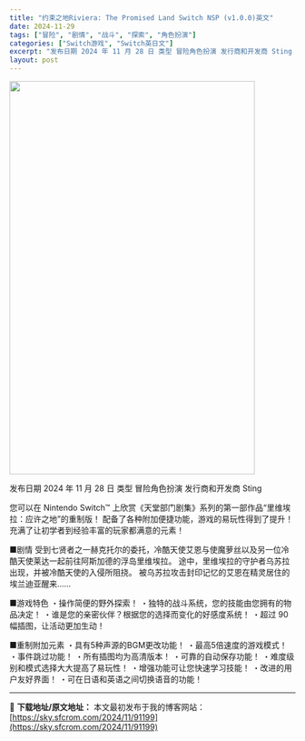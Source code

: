 ```yaml
---
title: "约束之地Riviera: The Promised Land Switch NSP (v1.0.0)英文"
date: 2024-11-29
tags: ["冒险", "剧情", "战斗", "探索", "角色扮演"]
categories: ["Switch游戏", "Switch英日文"]
excerpt: "发布日期 2024 年 11 月 28 日 类型 冒险角色扮演 发行商和开发商 Sting 您可以在 Nintendo Switch™ 上欣赏《天堂部门剧集》系列的第一部作品“里维埃拉：应许之地”的重制版！ 配备了各种附加便捷功能，游戏的易玩性得到了提升！ 充满了让初学者到经验丰富的玩家都满意的元素&hellip;"
layout: post
---
```


<img class="aligncenter size-full wp-image-91200" src="https://sky.sfcrom.com/wp-content/uploads/2024/11/2024112908044786.webp" alt="" width="432" height="692" />

发布日期 2024 年 11 月 28 日
类型 冒险角色扮演
发行商和开发商 Sting

您可以在 Nintendo Switch™ 上欣赏《天堂部门剧集》系列的第一部作品“里维埃拉：应许之地”的重制版！
配备了各种附加便捷功能，游戏的易玩性得到了提升！
充满了让初学者到经验丰富的玩家都满意的元素！

■剧情
受到七贤者之一赫克托尔的委托，冷酷天使艾恩与使魔萝丝以及另一位冷酷天使莱达一起前往阿斯加德的浮岛里维埃拉。
途中，里维埃拉的守护者乌苏拉出现，并被冷酷天使的入侵所阻挠。
被乌苏拉攻击封印记忆的艾恩在精灵居住的埃兰迪亚醒来……

■游戏特色
・操作简便的野外探索！
・独特的战斗系统，您的技能由您拥有的物品决定！
・谁是您的亲密伙伴？根据您的选择而变化的好感度系统！
・超过 90 幅插图，让活动更加生动！

■重制附加元素
・具有5种声源的BGM更改功能！
・最高5倍速度的游戏模式！
・事件跳过功能！
・所有插图均为高清版本！
・可靠的自动保存功能！
・难度级别和模式选择大大提高了易玩性！
・增强功能可让您快速学习技能！
・改进的用户友好界面！
・可在日语和英语之间切换语音的功能！

---
📖 **下载地址/原文地址：** 本文最初发布于我的博客网站：[https://sky.sfcrom.com/2024/11/91199](https://sky.sfcrom.com/2024/11/91199)
